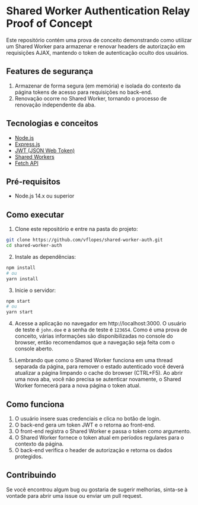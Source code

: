 # Shared Worker Authentication Relay Proof of Concept

Este repositório contém uma prova de conceito demonstrando como utilizar um Shared Worker para armazenar e renovar headers de autorização em requisições AJAX, mantendo o token de autenticação oculto dos usuários.

## Features de segurança

1. Armazenar de forma segura (em memória) e isolada do contexto da página tokens de acesso para requisições no back-end.
2. Renovação ocorre no Shared Worker, tornando o processo de renovação independente da aba.

## Tecnologias e conceitos

- [Node.js](https://nodejs.org/)
- [Express.js](https://expressjs.com/)
- [JWT (JSON Web Token)](https://jwt.io/)
- [Shared Workers](https://developer.mozilla.org/pt-BR/docs/Web/API/SharedWorker)
- [Fetch API](https://developer.mozilla.org/en-US/docs/Web/API/Fetch_API)

## Pré-requisitos

- Node.js 14.x ou superior

## Como executar

1. Clone este repositório e entre na pasta do projeto:

```bash
git clone https://github.com/vflopes/shared-worker-auth.git
cd shared-worker-auth
```

2. Instale as dependências:

```bash
npm install
# ou
yarn install
```

3. Inicie o servidor:

```bash
npm start
# ou
yarn start
```

4. Acesse a aplicação no navegador em http://localhost:3000. O usuário de teste é `john.doe` e a senha de teste é `123654`. Como é uma prova de conceito, várias informações são disponibilizadas no console do browser, então recomendamos que a navegação seja feita com o console aberto.

5. Lembrando que como o Shared Worker funciona em uma thread separada da página, para remover o estado autenticado você deverá atualizar a página limpando o cache do browser (CTRL+F5). Ao abrir uma nova aba, você não precisa se autenticar novamente, o Shared Worker fornecerá para a nova página o token atual.

## Como funciona

1. O usuário insere suas credenciais e clica no botão de login.
2. O back-end gera um token JWT e o retorna ao front-end.
3. O front-end registra o Shared Worker e passa o token como argumento.
4. O Shared Worker fornece o token atual em períodos regulares para o contexto da página.
5. O back-end verifica o header de autorização e retorna os dados protegidos.

## Contribuindo

Se você encontrou algum bug ou gostaria de sugerir melhorias, sinta-se à vontade para abrir uma issue ou enviar um pull request.
